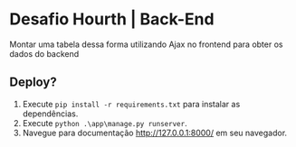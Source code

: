 # Desafio Hourth | Back-End

Montar uma tabela dessa forma utilizando Ajax no frontend para obter os dados do backend

##  Deploy?

1. Execute `pip install -r requirements.txt` para instalar as dependências.
2. Execute `python .\app\manage.py runserver`.
3. Navegue para documentação http://127.0.0.1:8000/ em seu navegador.